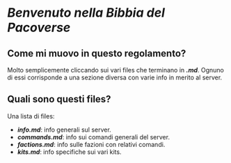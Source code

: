 # *Benvenuto nella Bibbia del Pacoverse*

## Come mi muovo in questo regolamento?
Molto semplicemente cliccando sui vari files che terminano in ***.md***. Ognuno di essi corrisponde a una sezione diversa con varie info in merito al server.

## Quali sono questi files?
Una lista di files:
- ***info.md***: info generali sul server.
- ***commands.md***: info sui comandi generali del server.
- ***factions.md***: info sulle fazioni con relativi comandi.
- ***kits.md***: info specifiche sui vari kits.
